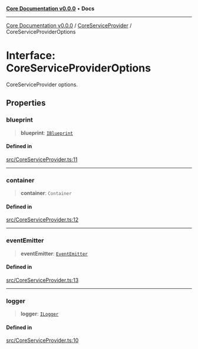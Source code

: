 [**Core Documentation v0.0.0**](../../README.md) • **Docs**

***

[Core Documentation v0.0.0](../../modules.md) / [CoreServiceProvider](../README.md) / CoreServiceProviderOptions

# Interface: CoreServiceProviderOptions

CoreServiceProvider options.

## Properties

### blueprint

> **blueprint**: [`IBlueprint`](../../definitions/type-aliases/IBlueprint.md)

#### Defined in

[src/CoreServiceProvider.ts:11](https://github.com/stonemjs/core/blob/be89f756f02a94c320588453a86b3e95bc4e060f/src/CoreServiceProvider.ts#L11)

***

### container

> **container**: `Container`

#### Defined in

[src/CoreServiceProvider.ts:12](https://github.com/stonemjs/core/blob/be89f756f02a94c320588453a86b3e95bc4e060f/src/CoreServiceProvider.ts#L12)

***

### eventEmitter

> **eventEmitter**: [`EventEmitter`](../../events/EventEmitter/classes/EventEmitter.md)

#### Defined in

[src/CoreServiceProvider.ts:13](https://github.com/stonemjs/core/blob/be89f756f02a94c320588453a86b3e95bc4e060f/src/CoreServiceProvider.ts#L13)

***

### logger

> **logger**: [`ILogger`](../../definitions/interfaces/ILogger.md)

#### Defined in

[src/CoreServiceProvider.ts:10](https://github.com/stonemjs/core/blob/be89f756f02a94c320588453a86b3e95bc4e060f/src/CoreServiceProvider.ts#L10)
